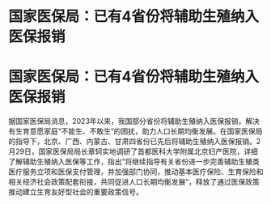 # 国家医保局：已有4省份将辅助生殖纳入医保报销

# 国家医保局：已有4省份将辅助生殖纳入医保报销

据国家医保局消息，2023年以来，我国部分省份将辅助生殖纳入医保报销，解决有生育意愿家庭“不能生、不敢生”的困扰，助力人口长期均衡发展。在国家医保局的指导下，北京、广西、内蒙古、甘肃四省份已先后将辅助生殖纳入医保报销。2月29日，国家医保局局长章轲实地调研了首都医科大学附属北京妇产医院，详细了解辅助生殖纳入医保等工作，指出“将继续指导有关省份进一步完善辅助生殖类医疗服务立项和医保支付管理，并加强部门协同，推动基本医疗保险、生育保险和相关经济社会政策配套衔接，共同促进人口长期均衡发展”，释放了通过医保政策推动建立生育友好型社会的重要政策信号。

